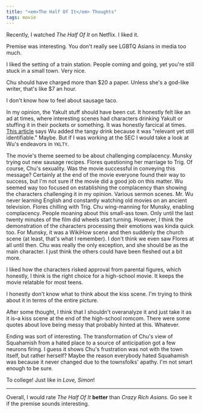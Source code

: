 ```yaml
---
title: "<em>The Half Of It</em> Thoughts"
tags: movie
---
```


Recently, I watched *The Half Of It* on Netflix. I liked it.

Premise was interesting. You don't really see LGBTQ Asians in media too much.

I liked the setting of a train station. People coming and going, yet you're still stuck in a small town. Very nice.

Chu should have charged more than $20 a paper. Unless she's a god-like writer, that's like $7 an hour.

I don't know how to feel about sausage taco.

In my opinion, the Yakult stuff should have been cut. It honestly felt like an ad at times, where interesting scenes had characters drinking Yakult or stuffing it in their pockets or something. It was honestly farcical at times. [This article](https://web.archive.org/web/20200504233115/https://www.vice.com/en_us/article/akw5qa/how-yakult-yogurt-drink-became-a-netflix-star-alice-wu-the-half-of-it) says Wu added the tangy drink because it was "relevant yet still identifiable." Maybe. But if I was working at the SEC I would take a look at Wu's endeavors in `YKLTY`.

The movie's theme seemed to be about challenging complacency. Munsky trying out new sausage recipes. Flores questioning her marriage to Trig. Of course, Chu's sexuality. Was the movie successful in conveying this message? Certainly at the end of the movie everyone found their way to success, but I'm not sure if the movie did a good job on this matter. Wu seemed way too focused on establishing the complacency than showing the characters challenging it in my opinion. Various sermon scenes. Mr. Wu never learning English and constantly watching old movies on an ancient television. Flores chilling with Trig. Chu wing-manning for Munsky, enabling complacency. People moaning about this small-ass town. Only until the last twenty minutes of the film did wheels start turning. However, I think the demonstration of the characters processing their emotions was kinda quick too. For Munsky, it was a WikiHow scene and then suddenly the church scene (at least, that's what I remember). I don't think we even saw Flores at all until then. Chu was really the only exception, and she should be as the main character. I just think the others could have been fleshed out a bit more.

I liked how the characters risked approval from parental figures, which honestly, I think is the right choice for a high-school movie. It keeps the movie relatable for most teens.

I honestly don't know what to think about the kiss scene. I'm trying to think about it in terms of the entire picture.

After some thought, I think that I shouldn't overanalyze it and just take it as it is–a kiss scene at the end of the high-school romcom. There were some quotes about love being messy that probably hinted at this. Whatever.

Ending was sort of interesting. The transformation of Chu's view of Squahamish from a hated place to a source of anticipation got a few neurons firing. I guess it shows Chu's frustration was not with the town itself, but rather herself? Maybe the reason everybody hated Squahamish was because it never changed due to the townsfolks' apathy. I'm not smart enough to be sure.

To college! Just like in *Love, Simon*!

---

Overall, I would rate *The Half Of It* **better** than *Crazy Rich Asians*. Go see it if the premise sounds interesting.
